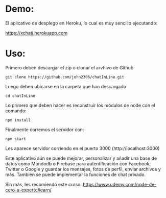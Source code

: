 # Demo:
El aplicativo de desplego en Heroku, lo cual es muy sencillo ejecutando:

https://xchati.herokuapp.com


# Uso:
Primero deben descargar el zip o clonar el arvhivo de Github
```
git clone https://github.com/john2306/chatInLine.git
```
Luego deben ubicarse en la carpeta que han descargado 
```
cd chatInLine
```
Lo primero que deben hacer es reconstruir los módulos de node con el comando:

```
npm install
```
Finalmente corremos el servidor con:
```
npm start
```
Les aparece servidor corriendo en el puerto 3000 (http://localhost:3000)

Este aplicativo aún se puede mejorar, personalizar y añadir una base de datos
como Mondodb o Firebase para autentificación con Facebook, Twitter o Google y guardar
los mensajes, fotos de perfil, enviar archivos y más.
También se puede implementar la funciones de chat privado.

Sin más, les recomiendo este curso: https://www.udemy.com/node-de-cero-a-experto/learn/